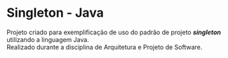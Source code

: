 # Singleton - Java

<p>Projeto criado para exemplificação de uso do padrão de projeto <strong><i>singleton</i></strong> utilizando a linguagem Java. 
</br> Realizado durante a disciplina de Arquitetura e Projeto de Software.</p>

